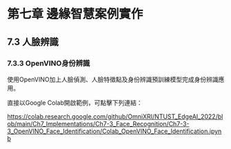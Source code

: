 #  第七章 邊緣智慧案例實作

## 7.3 人臉辨識

### 7.3.3 OpenVINO身份辨識

使用OpenVINO加上人臉偵測、人臉特徵點及身份辨識預訓練模型完成身份辨識應用。

直接以Google Colab開啟範例，可點擊下列連結：

https://colab.research.google.com/github/OmniXRI/NTUST_EdgeAI_2022/blob/main/Ch7_Implementations/Ch7-3_Face_Recognition/Ch7-3-3_OpenVINO_Face_Identification/Colab_OpenVINO_Face_Identification.ipynb
